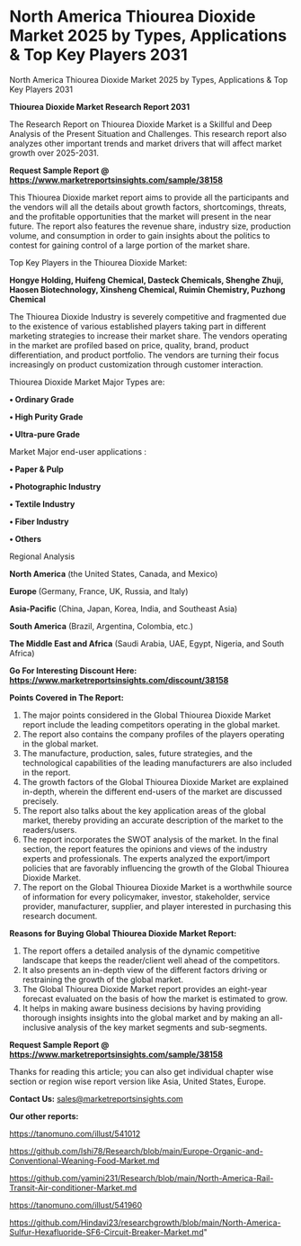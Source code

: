 # North America Thiourea Dioxide Market 2025 by Types, Applications & Top Key Players 2031
North America Thiourea Dioxide Market 2025 by Types, Applications & Top Key Players 2031

<strong>Thiourea Dioxide Market Research Report 2031</strong>

The Research Report on Thiourea Dioxide Market is a Skillful and Deep Analysis of the Present Situation and Challenges. This research report also analyzes other important trends and market drivers that will affect market growth over 2025-2031.

<strong>Request Sample Report @ <a href=https://www.marketreportsinsights.com/sample/38158>https://www.marketreportsinsights.com/sample/38158</a></strong>

This Thiourea Dioxide market report aims to provide all the participants and the vendors will all the details about growth factors, shortcomings, threats, and the profitable opportunities that the market will present in the near future. The report also features the revenue share, industry size, production volume, and consumption in order to gain insights about the politics to contest for gaining control of a large portion of the market share.

Top Key Players in the Thiourea Dioxide Market:

<strong>Hongye Holding, Huifeng Chemical, Dasteck Chemicals, Shenghe Zhuji, Haosen Biotechnology, Xinsheng Chemical, Ruimin Chemistry, Puzhong Chemical</strong>

The Thiourea Dioxide Industry is severely competitive and fragmented due to the existence of various established players taking part in different marketing strategies to increase their market share. The vendors operating in the market are profiled based on price, quality, brand, product differentiation, and product portfolio. The vendors are turning their focus increasingly on product customization through customer interaction.

Thiourea Dioxide Market Major Types are:

<strong>•  Ordinary Grade

•  High Purity Grade

•  Ultra-pure Grade</strong>

Market Major end-user applications :

<strong>•  Paper & Pulp

•  Photographic Industry

•  Textile Industry

•  Fiber Industry

•  Others</strong>

Regional Analysis

</u><strong><b>North America</b></strong> (the United States, Canada, and Mexico)

<strong><b>Europe </b></strong>(Germany, France, UK, Russia, and Italy)

<strong><b>Asia-Pacific</b></strong> (China, Japan, Korea, India, and Southeast Asia)

<strong><b>South America</b></strong> (Brazil, Argentina, Colombia, etc.)

<strong><b>The Middle East and Africa</b></strong> (Saudi Arabia, UAE, Egypt, Nigeria, and South Africa)

<strong>Go For Interesting Discount Here: <a href=https://www.marketreportsinsights.com/discount/38158>https://www.marketreportsinsights.com/discount/38158</a></strong>

<strong>Points Covered in The Report:</strong>
<ol>
  <li>The major points considered in the Global Thiourea Dioxide Market report include the leading competitors operating in the global market.</li>
  <li>The report also contains the company profiles of the players operating in the global market.</li>
  <li>The manufacture, production, sales, future strategies, and the technological capabilities of the leading manufacturers are also included in the report.</li>
  <li>The growth factors of the Global Thiourea Dioxide Market are explained in-depth, wherein the different end-users of the market are discussed precisely.</li>
  <li>The report also talks about the key application areas of the global market, thereby providing an accurate description of the market to the readers/users.</li>
  <li>The report incorporates the SWOT analysis of the market. In the final section, the report features the opinions and views of the industry experts and professionals. The experts analyzed the export/import policies that are favorably influencing the growth of the Global Thiourea Dioxide Market.</li>
  <li>The report on the Global Thiourea Dioxide Market is a worthwhile source of information for every policymaker, investor, stakeholder, service provider, manufacturer, supplier, and player interested in purchasing this research document.</li>
</ol>
<strong>Reasons for Buying Global Thiourea Dioxide Market Report:</strong>

<ol>
  <li>The report offers a detailed analysis of the dynamic competitive landscape that keeps the reader/client well ahead of the competitors.</li>
  <li>It also presents an in-depth view of the different factors driving or restraining the growth of the global market.</li>
  <li>The Global Thiourea Dioxide Market report provides an eight-year forecast evaluated on the basis of how the market is estimated to grow.</li>
  <li>It helps in making aware business decisions by having providing thorough insights insights into the global market and by making an all-inclusive analysis of the key market segments and sub-segments.</li>
</ol>
<strong>Request Sample Report @ <a href=https://www.marketreportsinsights.com/sample/38158>https://www.marketreportsinsights.com/sample/38158</a></strong>


Thanks for reading this article; you can also get individual chapter wise section or region wise report version like Asia, United States, Europe.

<strong>Contact Us:</strong>
sales@marketreportsinsights.com

<strong>Our other reports:</strong>

<a href=https://tanomuno.com/illust/541012>https://tanomuno.com/illust/541012</a>

<a href=https://github.com/Ishi78/Research/blob/main/Europe-Organic-and-Conventional-Weaning-Food-Market.md>https://github.com/Ishi78/Research/blob/main/Europe-Organic-and-Conventional-Weaning-Food-Market.md</a>

<a href=https://github.com/yamini231/Research/blob/main/North-America-Rail-Transit-Air-conditioner-Market.md>https://github.com/yamini231/Research/blob/main/North-America-Rail-Transit-Air-conditioner-Market.md</a>

<a href=https://tanomuno.com/illust/541960>https://tanomuno.com/illust/541960</a>

<a href=https://github.com/Hindavi23/researchgrowth/blob/main/North-America-Sulfur-Hexafluoride-SF6-Circuit-Breaker-Market.md>https://github.com/Hindavi23/researchgrowth/blob/main/North-America-Sulfur-Hexafluoride-SF6-Circuit-Breaker-Market.md</a>"
